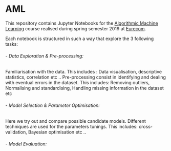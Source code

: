 # AML
This repository contains Jupyter Notebooks for the [Algorithmic Machine Learning](http://www.eurecom.fr/en/course/AML-2020Spring) course realised during spring semester 2019 at [Eurecom](http://www.eurecom.fr/en).

Each notebook is structured in such a way that explore the 3 following tasks:
###### - Data Exploration & Pre-processing: 
Familiarisation with the data. This includes : Data visualisation, descriptive statistics, correlation etc .. 
Pre-processing consist in identifying and dealing with eventual errors in the dataset. This includes: Removing outliers, Normalising and standardising, Handling missing information in the dataset etc 
###### - Model Selection & Parameter Optimisation:
Here we try out and compare possible candidate models. 
Different techniques are used for the parameters tunings. This includes: cross-validation, Bayesian optimisation etc .. 
###### - Model Evaluation:

